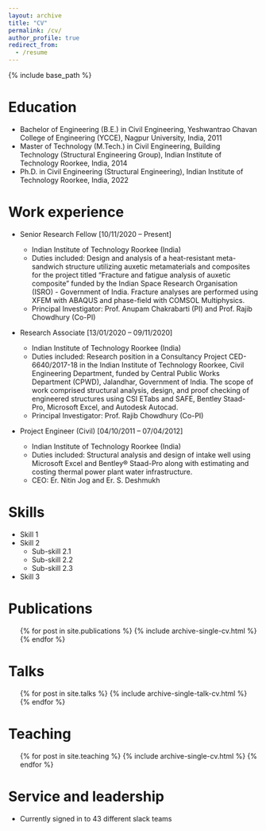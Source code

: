 ```yaml
---
layout: archive
title: "CV"
permalink: /cv/
author_profile: true
redirect_from:
  - /resume
---
```


{% include base_path %}

Education
======
* Bachelor of Engineering (B.E.) in Civil Engineering, Yeshwantrao Chavan College of Engineering (YCCE), Nagpur University, India, 2011
* Master of Technology (M.Tech.) in Civil Engineering, Building Technology (Structural Engineering Group), Indian Institute of Technology Roorkee, India, 2014
* Ph.D. in Civil Engineering (Structural Engineering), Indian Institute of Technology Roorkee, India, 2022

Work experience
======
* Senior Research Fellow [10/11/2020 – Present]
  * Indian Institute of Technology Roorkee (India)
  * Duties included: Design and analysis of a heat-resistant meta-sandwich structure utilizing auxetic metamaterials and composites for the project titled “Fracture and fatigue analysis of auxetic composite” funded by the Indian Space Research Organisation (ISRO) - Government of India. Fracture analyses are performed using XFEM with ABAQUS and phase-field with COMSOL Multiphysics.
  * Principal Investigator: Prof. Anupam Chakrabarti (PI) and Prof. Rajib Chowdhury (Co-PI)

* Research Associate [13/01/2020 – 09/11/2020]
  * Indian Institute of Technology Roorkee (India)
  * Duties included: Research position in a Consultancy Project CED-6640/2017-18 in the Indian Institute of Technology Roorkee, Civil Engineering Department, funded by Central Public Works Department (CPWD), Jalandhar, Government of India. The scope of work comprised structural analysis, design, and proof checking of engineered structures using CSI ETabs and SAFE, Bentley Staad-Pro, Microsoft Excel, and Autodesk Autocad.
  * Principal Investigator: Prof. Rajib Chowdhury (Co-PI)

* Project Engineer (Civil) [04/10/2011 – 07/04/2012]
  * Indian Institute of Technology Roorkee (India)
  * Duties included: Structural analysis and design of intake well using Microsoft Excel and Bentley® Staad-Pro along with estimating and costing thermal power plant water infrastructure.
  * CEO: Er. Nitin Jog and Er. S. Deshmukh


  
Skills
======
* Skill 1
* Skill 2
  * Sub-skill 2.1
  * Sub-skill 2.2
  * Sub-skill 2.3
* Skill 3

Publications
======
  <ul>{% for post in site.publications %}
    {% include archive-single-cv.html %}
  {% endfor %}</ul>
  
Talks
======
  <ul>{% for post in site.talks %}
    {% include archive-single-talk-cv.html %}
  {% endfor %}</ul>
  
Teaching
======
  <ul>{% for post in site.teaching %}
    {% include archive-single-cv.html %}
  {% endfor %}</ul>
  
Service and leadership
======
* Currently signed in to 43 different slack teams
